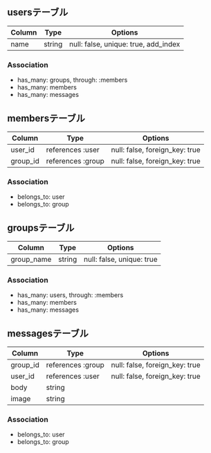 ## usersテーブル	
|Column|Type|Options|	
|-------|----|-------|	
name|string|null: false, unique: true, add_index
	
### Association	
-  has_many: groups, through: :members
-  has_many: members
-  has_many: messages
	
	
## membersテーブル	
|Column|Type|Options|	
|-------|----|-------|	
user_id|references :user|null: false, foreign_key: true	
group_id|references :group|null: false, foreign_key: true	
	
### Association	
- belongs_to: user
- belongs_to: group
	
	
## groupsテーブル	
|Column|Type|Options|	
|-------|----|-------|	
group_name|string|null: false, unique: true	
	
### Association	
-  has_many: users, through: :members
-  has_many: members
-  has_many: messages
	
	
## messagesテーブル	
|Column|Type|Options|	
|-------|----|-------|	
group_id|references :group|null: false, foreign_key: true	
user_id|references :user|null: false, foreign_key: true	
body|string|	
image|string|	
	
### Association	
-  belongs_to: user
-  belongs_to: group
